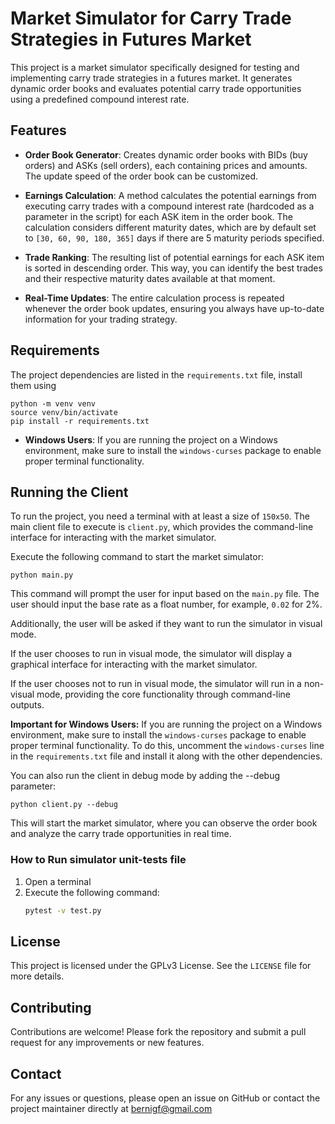 # Market Simulator for Carry Trade Strategies in Futures Market

This project is a market simulator specifically designed for testing and implementing carry trade strategies in a futures market. It generates dynamic order books and evaluates potential carry trade opportunities using a predefined compound interest rate.

## Features

- **Order Book Generator**: Creates dynamic order books with BIDs (buy orders) and ASKs (sell orders), each containing prices and amounts. The update speed of the order book can be customized.
  
- **Earnings Calculation**: A method calculates the potential earnings from executing carry trades with a compound interest rate (hardcoded as a parameter in the script) for each ASK item in the order book. The calculation considers different maturity dates, which are by default set to `[30, 60, 90, 180, 365]` days if there are 5 maturity periods specified.

- **Trade Ranking**: The resulting list of potential earnings for each ASK item is sorted in descending order. This way, you can identify the best trades and their respective maturity dates available at that moment.

- **Real-Time Updates**: The entire calculation process is repeated whenever the order book updates, ensuring you always have up-to-date information for your trading strategy.

## Requirements

The project dependencies are listed in the `requirements.txt` file, install them using

```
python -m venv venv
source venv/bin/activate
pip install -r requirements.txt
```

- **Windows Users**: If you are running the project on a Windows environment, make sure to install the `windows-curses` package to enable proper terminal functionality.

## Running the Client

To run the project, you need a terminal with at least a size of `150x50`. The main client file to execute is `client.py`, which provides the command-line interface for interacting with the market simulator.

Execute the following command to start the market simulator:
```
python main.py
```

This command will prompt the user for input based on the `main.py` file. The user should input the base rate as a float number, for example, `0.02` for 2%.

Additionally, the user will be asked if they want to run the simulator in visual mode.

If the user chooses to run in visual mode, the simulator will display a graphical interface for interacting with the market simulator.

If the user chooses not to run in visual mode, the simulator will run in a non-visual mode, providing the core functionality through command-line outputs.

**Important for Windows Users:** If you are running the project on a Windows environment, make sure to install the `windows-curses` package to enable proper terminal functionality. To do this, uncomment the `windows-curses` line in the `requirements.txt` file and install it along with the other dependencies.

You can also run the client in debug mode by adding the --debug parameter:

```
python client.py --debug
```

This will start the market simulator, where you can observe the order book and analyze the carry trade opportunities in real time.

### How to Run simulator unit-tests file

1. Open a terminal
2. Execute the following command:
   ```bash
   pytest -v test.py
   ```

## License

This project is licensed under the GPLv3 License. See the `LICENSE` file for more details.

## Contributing

Contributions are welcome! Please fork the repository and submit a pull request for any improvements or new features. 

## Contact

For any issues or questions, please open an issue on GitHub or contact the project maintainer directly at bernigf@gmail.com